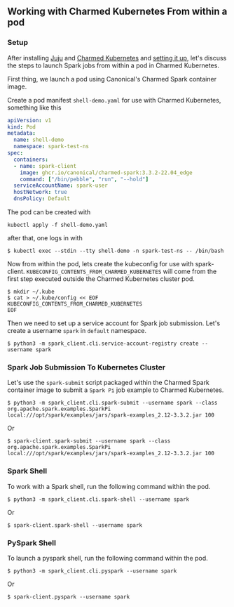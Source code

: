 ## Working with Charmed Kubernetes From within a pod

### Setup

After installing [Juju](https://juju.is/docs/olm/install-juju) and [Charmed Kubernetes](https://ubuntu.com/kubernetes/docs/install-manual) and [setting it up](https://ubuntu.com/kubernetes/docs/operations), let's discuss the steps to launch Spark jobs from within a pod in Charmed Kubernetes.

First thing, we launch a pod using Canonical's Charmed Spark container image.

Create a pod manifest ```shell-demo.yaml``` for use with Charmed Kubernetes, something like this

```yaml
apiVersion: v1
kind: Pod
metadata:
  name: shell-demo
  namespace: spark-test-ns
spec:
  containers:
  - name: spark-client
    image: ghcr.io/canonical/charmed-spark:3.3.2-22.04_edge
    command: ["/bin/pebble", "run", "--hold"]
  serviceAccountName: spark-user
  hostNetwork: true
  dnsPolicy: Default
```

The pod can be created with
```shell
kubectl apply -f shell-demo.yaml
```

after that, one logs in with

```shell
$ kubectl exec --stdin --tty shell-demo -n spark-test-ns -- /bin/bash 
```

Now from within the pod, lets create the kubeconfig for use with spark-client. ```KUBECONFIG_CONTENTS_FROM_CHARMED_KUBERNETES``` will come from the first step executed outside the Charmed Kubernetes cluster pod. 

```shell
$ mkdir ~/.kube
$ cat > ~/.kube/config << EOF
KUBECONFIG_CONTENTS_FROM_CHARMED_KUBERNETES
EOF
```

Then we need to set up a service account for Spark job submission. Let's create a username ```spark``` in ```default``` namespace.

```shell
$ python3 -m spark_client.cli.service-account-registry create --username spark
```

### Spark Job Submission To Kubernetes Cluster

Let's use the ```spark-submit``` script packaged within the Charmed Spark container image to submit a ```Spark Pi``` job example to Charmed Kubernetes.

```shell
$ python3 -m spark_client.cli.spark-submit --username spark --class org.apache.spark.examples.SparkPi local:///opt/spark/examples/jars/spark-examples_2.12-3.3.2.jar 100
```
Or
```shell
$ spark-client.spark-submit --username spark --class org.apache.spark.examples.SparkPi local:///opt/spark/examples/jars/spark-examples_2.12-3.3.2.jar 100
```

### Spark Shell

To work with a Spark shell, run the following command within the pod.

```shell
$ python3 -m spark_client.cli.spark-shell --username spark
```
Or
```shell
$ spark-client.spark-shell --username spark
```

### PySpark Shell

To launch a pyspark shell, run the following command within the pod.

```shell
$ python3 -m spark_client.cli.pyspark --username spark
```
Or
```shell
$ spark-client.pyspark --username spark
```
